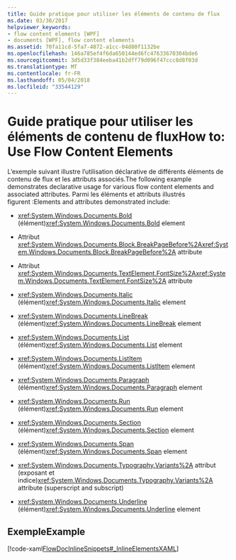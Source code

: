 ```yaml
---
title: Guide pratique pour utiliser les éléments de contenu de flux
ms.date: 03/30/2017
helpviewer_keywords:
- flow content elements [WPF]
- documents [WPF], flow content elements
ms.assetid: 70fa11cd-5fa7-4872-a1cc-04d80f1132be
ms.openlocfilehash: 146a785ef4f6da650144ed6fc47633670304bde6
ms.sourcegitcommit: 3d5d33f384eeba41b2dff79d096f47ccc8d8f03d
ms.translationtype: MT
ms.contentlocale: fr-FR
ms.lasthandoff: 05/04/2018
ms.locfileid: "33544129"
---
```

# <a name="how-to-use-flow-content-elements"></a><span data-ttu-id="e85a9-102">Guide pratique pour utiliser les éléments de contenu de flux</span><span class="sxs-lookup"><span data-stu-id="e85a9-102">How to: Use Flow Content Elements</span></span>
<span data-ttu-id="e85a9-103">L’exemple suivant illustre l’utilisation déclarative de différents éléments de contenu de flux et les attributs associés.</span><span class="sxs-lookup"><span data-stu-id="e85a9-103">The following example demonstrates declarative usage for various flow content elements and associated attributes.</span></span>  <span data-ttu-id="e85a9-104">Parmi les éléments et attributs illustrés figurent :</span><span class="sxs-lookup"><span data-stu-id="e85a9-104">Elements and attributes demonstrated include:</span></span>  
  
-   <span data-ttu-id="e85a9-105"><xref:System.Windows.Documents.Bold> (élément)</span><span class="sxs-lookup"><span data-stu-id="e85a9-105"><xref:System.Windows.Documents.Bold> element</span></span>  
  
-   <span data-ttu-id="e85a9-106">Attribut <xref:System.Windows.Documents.Block.BreakPageBefore%2A></span><span class="sxs-lookup"><span data-stu-id="e85a9-106"><xref:System.Windows.Documents.Block.BreakPageBefore%2A> attribute</span></span>  
  
-   <span data-ttu-id="e85a9-107">Attribut <xref:System.Windows.Documents.TextElement.FontSize%2A></span><span class="sxs-lookup"><span data-stu-id="e85a9-107"><xref:System.Windows.Documents.TextElement.FontSize%2A> attribute</span></span>  
  
-   <span data-ttu-id="e85a9-108"><xref:System.Windows.Documents.Italic> (élément)</span><span class="sxs-lookup"><span data-stu-id="e85a9-108"><xref:System.Windows.Documents.Italic> element</span></span>  
  
-   <span data-ttu-id="e85a9-109"><xref:System.Windows.Documents.LineBreak> (élément)</span><span class="sxs-lookup"><span data-stu-id="e85a9-109"><xref:System.Windows.Documents.LineBreak> element</span></span>  
  
-   <span data-ttu-id="e85a9-110"><xref:System.Windows.Documents.List> (élément)</span><span class="sxs-lookup"><span data-stu-id="e85a9-110"><xref:System.Windows.Documents.List> element</span></span>  
  
-   <span data-ttu-id="e85a9-111"><xref:System.Windows.Documents.ListItem> (élément)</span><span class="sxs-lookup"><span data-stu-id="e85a9-111"><xref:System.Windows.Documents.ListItem> element</span></span>  
  
-   <span data-ttu-id="e85a9-112"><xref:System.Windows.Documents.Paragraph> (élément)</span><span class="sxs-lookup"><span data-stu-id="e85a9-112"><xref:System.Windows.Documents.Paragraph> element</span></span>  
  
-   <span data-ttu-id="e85a9-113"><xref:System.Windows.Documents.Run> (élément)</span><span class="sxs-lookup"><span data-stu-id="e85a9-113"><xref:System.Windows.Documents.Run> element</span></span>  
  
-   <span data-ttu-id="e85a9-114"><xref:System.Windows.Documents.Section> (élément)</span><span class="sxs-lookup"><span data-stu-id="e85a9-114"><xref:System.Windows.Documents.Section> element</span></span>  
  
-   <span data-ttu-id="e85a9-115"><xref:System.Windows.Documents.Span> (élément)</span><span class="sxs-lookup"><span data-stu-id="e85a9-115"><xref:System.Windows.Documents.Span> element</span></span>  
  
-   <span data-ttu-id="e85a9-116"><xref:System.Windows.Documents.Typography.Variants%2A> attribut (exposant et indice)</span><span class="sxs-lookup"><span data-stu-id="e85a9-116"><xref:System.Windows.Documents.Typography.Variants%2A> attribute (superscript and subscript)</span></span>  
  
-   <span data-ttu-id="e85a9-117"><xref:System.Windows.Documents.Underline> (élément)</span><span class="sxs-lookup"><span data-stu-id="e85a9-117"><xref:System.Windows.Documents.Underline> element</span></span>  
  
## <a name="example"></a><span data-ttu-id="e85a9-118">Exemple</span><span class="sxs-lookup"><span data-stu-id="e85a9-118">Example</span></span>  
 [!code-xaml[FlowDocInlineSnippets#_InlineElementsXAML](../../../../samples/snippets/csharp/VS_Snippets_Wpf/FlowDocInlineSnippets/CS/document.xaml#_inlineelementsxaml)]
